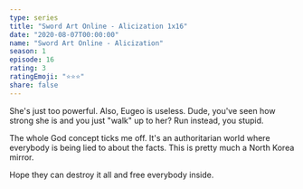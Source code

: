 ```yaml
---
type: series
title: "Sword Art Online - Alicization 1x16"
date: "2020-08-07T00:00:00"
name: "Sword Art Online - Alicization"
season: 1
episode: 16
rating: 3
ratingEmoji: "⭐️⭐️⭐️"
share: false
---
```


She's just too powerful. Also, Eugeo is useless. Dude, you've seen how strong she is and you just "walk" up to her? Run instead, you stupid.

The whole God concept ticks me off. It's an authoritarian world where everybody is being lied to about the facts. This is pretty much a North Korea mirror.

Hope they can destroy it all and free everybody inside.
